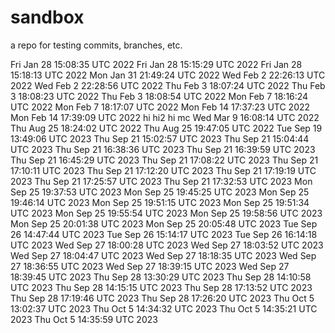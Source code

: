 # sandbox
a repo for testing commits, branches, etc.

Fri Jan 28 15:08:35 UTC 2022
Fri Jan 28 15:15:29 UTC 2022
Fri Jan 28 15:18:13 UTC 2022
Mon Jan 31 21:49:24 UTC 2022
Wed Feb  2 22:26:13 UTC 2022
Wed Feb  2 22:28:56 UTC 2022
Thu Feb  3 18:07:24 UTC 2022
Thu Feb  3 18:08:23 UTC 2022
Thu Feb  3 18:08:54 UTC 2022
Mon Feb  7 18:16:24 UTC 2022
Mon Feb  7 18:17:07 UTC 2022
Mon Feb 14 17:37:23 UTC 2022
Mon Feb 14 17:39:09 UTC 2022
hi
hi2
hi mc
Wed Mar  9 16:08:14 UTC 2022
Thu Aug 25 18:24:02 UTC 2022
Thu Aug 25 19:47:05 UTC 2022
Tue Sep 19 13:49:06 UTC 2023
Thu Sep 21 15:02:57 UTC 2023
Thu Sep 21 15:04:44 UTC 2023
Thu Sep 21 16:38:36 UTC 2023
Thu Sep 21 16:39:59 UTC 2023
Thu Sep 21 16:45:29 UTC 2023
Thu Sep 21 17:08:22 UTC 2023
Thu Sep 21 17:10:11 UTC 2023
Thu Sep 21 17:12:20 UTC 2023
Thu Sep 21 17:19:19 UTC 2023
Thu Sep 21 17:25:57 UTC 2023
Thu Sep 21 17:32:53 UTC 2023
Mon Sep 25 19:37:53 UTC 2023
Mon Sep 25 19:45:25 UTC 2023
Mon Sep 25 19:46:14 UTC 2023
Mon Sep 25 19:51:15 UTC 2023
Mon Sep 25 19:51:34 UTC 2023
Mon Sep 25 19:55:54 UTC 2023
Mon Sep 25 19:58:56 UTC 2023
Mon Sep 25 20:01:38 UTC 2023
Mon Sep 25 20:05:48 UTC 2023
Tue Sep 26 14:47:44 UTC 2023
Tue Sep 26 15:14:17 UTC 2023
Tue Sep 26 16:14:18 UTC 2023
Wed Sep 27 18:00:28 UTC 2023
Wed Sep 27 18:03:52 UTC 2023
Wed Sep 27 18:04:47 UTC 2023
Wed Sep 27 18:18:35 UTC 2023
Wed Sep 27 18:36:55 UTC 2023
Wed Sep 27 18:39:15 UTC 2023
Wed Sep 27 18:39:45 UTC 2023
Thu Sep 28 13:30:29 UTC 2023
Thu Sep 28 14:10:58 UTC 2023
Thu Sep 28 14:15:15 UTC 2023
Thu Sep 28 17:13:52 UTC 2023
Thu Sep 28 17:19:46 UTC 2023
Thu Sep 28 17:26:20 UTC 2023
Thu Oct  5 13:02:37 UTC 2023
Thu Oct  5 14:34:32 UTC 2023
Thu Oct  5 14:35:21 UTC 2023
Thu Oct  5 14:35:59 UTC 2023
